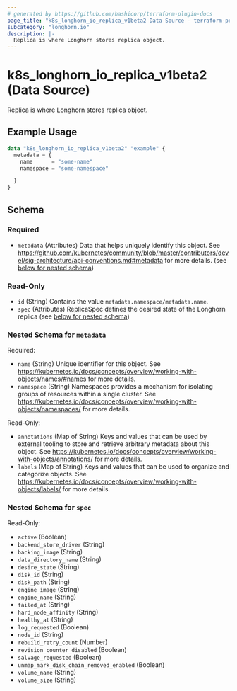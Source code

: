 ```yaml
---
# generated by https://github.com/hashicorp/terraform-plugin-docs
page_title: "k8s_longhorn_io_replica_v1beta2 Data Source - terraform-provider-k8s"
subcategory: "longhorn.io"
description: |-
  Replica is where Longhorn stores replica object.
---
```


# k8s_longhorn_io_replica_v1beta2 (Data Source)

Replica is where Longhorn stores replica object.

## Example Usage

```terraform
data "k8s_longhorn_io_replica_v1beta2" "example" {
  metadata = {
    name      = "some-name"
    namespace = "some-namespace"

  }
}
```

<!-- schema generated by tfplugindocs -->
## Schema

### Required

- `metadata` (Attributes) Data that helps uniquely identify this object. See https://github.com/kubernetes/community/blob/master/contributors/devel/sig-architecture/api-conventions.md#metadata for more details. (see [below for nested schema](#nestedatt--metadata))

### Read-Only

- `id` (String) Contains the value `metadata.namespace/metadata.name`.
- `spec` (Attributes) ReplicaSpec defines the desired state of the Longhorn replica (see [below for nested schema](#nestedatt--spec))

<a id="nestedatt--metadata"></a>
### Nested Schema for `metadata`

Required:

- `name` (String) Unique identifier for this object. See https://kubernetes.io/docs/concepts/overview/working-with-objects/names/#names for more details.
- `namespace` (String) Namespaces provides a mechanism for isolating groups of resources within a single cluster. See https://kubernetes.io/docs/concepts/overview/working-with-objects/namespaces/ for more details.

Read-Only:

- `annotations` (Map of String) Keys and values that can be used by external tooling to store and retrieve arbitrary metadata about this object. See https://kubernetes.io/docs/concepts/overview/working-with-objects/annotations/ for more details.
- `labels` (Map of String) Keys and values that can be used to organize and categorize objects. See https://kubernetes.io/docs/concepts/overview/working-with-objects/labels/ for more details.


<a id="nestedatt--spec"></a>
### Nested Schema for `spec`

Read-Only:

- `active` (Boolean)
- `backend_store_driver` (String)
- `backing_image` (String)
- `data_directory_name` (String)
- `desire_state` (String)
- `disk_id` (String)
- `disk_path` (String)
- `engine_image` (String)
- `engine_name` (String)
- `failed_at` (String)
- `hard_node_affinity` (String)
- `healthy_at` (String)
- `log_requested` (Boolean)
- `node_id` (String)
- `rebuild_retry_count` (Number)
- `revision_counter_disabled` (Boolean)
- `salvage_requested` (Boolean)
- `unmap_mark_disk_chain_removed_enabled` (Boolean)
- `volume_name` (String)
- `volume_size` (String)
